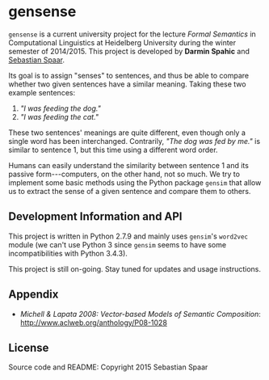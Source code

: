 gensense
========

`gensense` is a current university project for the lecture *Formal Semantics* in Computational Linguistics at Heidelberg University during the winter semester of 2014/2015. This project is developed by **Darmin Spahic** and [Sebastian Spaar](https://github.com/Eroica).

Its goal is to assign "senses" to sentences, and thus be able to compare whether two given sentences have a similar meaning. Taking these two example sentences:

1.  *"I was feeding the dog."*
2.  *"I was feeding the cat."*

These two sentences' meanings are quite different, even though only a single word has been interchanged. Contrarily, *"The dog was fed by me."* is similar to sentence 1, but this time using a different word order.

Humans can easily understand the similarity between sentence 1 and its passive form---computers, on the other hand, not so much. We try to implement some basic methods using the Python package `gensim` that allow us to extract the sense of a given sentence and compare them to others.

Development Information and API
-------------------------------

This project is written in Python 2.7.9 and mainly uses `gensim`'s `word2vec` module (we can't use Python 3 since `gensim` seems to have some incompatibilities with Python 3.4.3).

This project is still on-going. Stay tuned for updates and usage instructions.

Appendix
--------

*   *Michell & Lapata 2008: Vector-based Models of Semantic Composition*: http://www.aclweb.org/anthology/P08-1028

License
-------

Source code and README: Copyright 2015 Sebastian Spaar